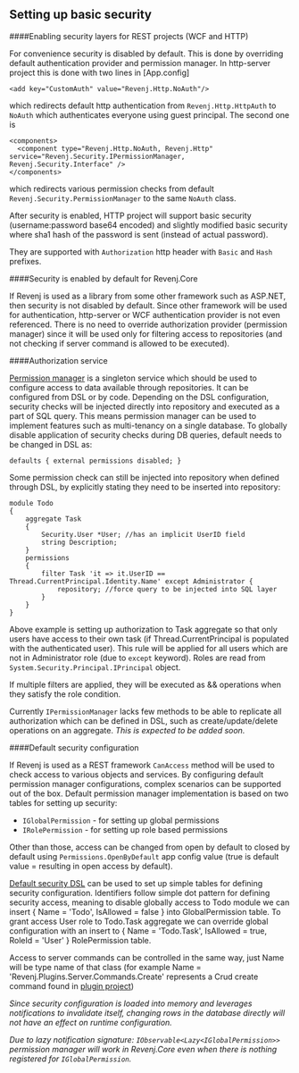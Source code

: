 ## Setting up basic security

####Enabling security layers for REST projects (WCF and HTTP)

For convenience security is disabled by default. This is done by overriding default authentication provider and permission manager. In http-server project this is done with two lines in [App.config]

    <add key="CustomAuth" value="Revenj.Http.NoAuth"/>

which redirects default http authentication from `Revenj.Http.HttpAuth` to `NoAuth` which authenticates everyone using guest principal. The second one is

    <components>
      <component type="Revenj.Http.NoAuth, Revenj.Http" service="Revenj.Security.IPermissionManager, Revenj.Security.Interface" />
    </components>

which redirects various permission checks from default `Revenj.Security.PermissionManager` to the same `NoAuth` class.

After security is enabled, HTTP project will support basic security (username:password base64 encoded) and slightly modified basic security where sha1 hash of the password is sent (instead of actual password).

They are supported with `Authorization` http header with `Basic` and `Hash` prefixes.

####Security is enabled by default for Revenj.Core

If Revenj is used as a library from some other framework such as ASP.NET, then security is not disabled by default. Since other framework will be used for authentication, http-server or WCF authentication provider is not even referenced. There is no need to override authorization provider (permission manager) since it will be used only for filtering access to repositories (and not checking if server command is allowed to be executed).

####Authorization service

[Permission manager](https://github.com/ngs-doo/revenj/blob/master/Code/Core/Revenj.Security.Interface/IPermissionManager.cs) is a singleton service which should be used to configure access to data available through repositories. It can be configured from DSL or by code. Depending on the DSL configuration, security checks will be injected directly into repository and executed as a part of SQL query. This means permission manager can be used to implement features such as multi-tenancy on a single database. To globally disable application of security checks during DB queries, default needs to be changed in DSL as:

    defaults { external permissions disabled; }

Some permission check can still be injected into repository when defined through DSL, by explicitly stating they need to be inserted into repository:

    module Todo
    {
        aggregate Task
        {
            Security.User *User; //has an implicit UserID field
            string Description;
        }
        permissions
        {
            filter Task	'it => it.UserID == Thread.CurrentPrincipal.Identity.Name' except Administrator { 
                repository; //force query to be injected into SQL layer 
            }
        }
    }

Above example is setting up authorization to Task aggregate so that only users have access to their own task (if Thread.CurrentPrincipal is populated with the authenticated user). This rule will be applied for all users which are not in Administrator role (due to `except` keyword). Roles are read from `System.Security.Principal.IPrincipal` object.

If multiple filters are applied, they will be executed as && operations when they satisfy the role condition.

Currently `IPermissionManager` lacks few methods to be able to replicate all authorization which can be defined in DSL, such as create/update/delete operations on an aggregate. *This is expected to be added soon.*

####Default security configuration

If Revenj is used as a REST framework `CanAccess` method will be used to check access to various objects and services. By configuring default permission manager configurations, complex scenarios can be supported out of the box. Default permission manager implementation is based on two tables for setting up security:

 * `IGlobalPermission` - for setting up global permissions
 * `IRolePermission` - for setting up role based permissions

Other than those, access can be changed from open by default to closed by default using `Permissions.OpenByDefault` app config value (true is default value = resulting in open access by default).

[Default security DSL](https://github.com/ngs-doo/revenj/blob/master/Code/Core/Revenj.Security/DSL/Security.dsl) can be used to set up simple tables for defining security configuration. Identifiers follow simple dot pattern for defining security access, meaning to disable globally access to Todo module we can insert { Name = 'Todo', IsAllowed = false } into GlobalPermission table.
To grant access User role to Todo.Task aggregate we can override global configuration with an insert to { Name = 'Todo.Task', IsAllowed = true, RoleId = 'User' } RolePermission table.

Access to server commands can be controlled in the same way, just Name will be type name of that class (for example Name = 'Revenj.Plugins.Server.Commands.Create' represents a Crud create command found in [plugin project](https://github.com/ngs-doo/revenj/blob/master/Code/Plugins/Revenj.Plugins.Server.Commands/CRUD/Create.cs))

*Since security configuration is loaded into memory and leverages notifications to invalidate itself, changing rows in the database directly will not have an effect on runtime configuration.* 

*Due to lazy notification signature: `IObservable<Lazy<IGlobalPermission>>` permission manager will work in Revenj.Core even when there is nothing registered for `IGlobalPermission`.*